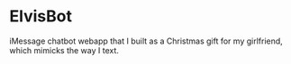 # ElvisBot
iMessage chatbot webapp that I built as a Christmas gift for my girlfriend, which mimicks the way I text.
